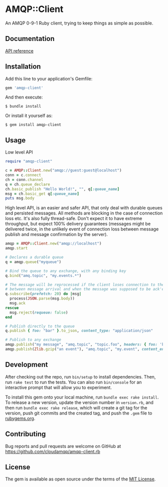 # AMQP::Client

An AMQP 0-9-1 Ruby client, trying to keep things as simple as possible.

## Documentation

[API reference](https://cloudamqp.github.io/amqp-client.rb/)

## Installation

Add this line to your application's Gemfile:

```ruby
gem 'amqp-client'
```

And then execute:

    $ bundle install

Or install it yourself as:

    $ gem install amqp-client

## Usage

Low level API

```ruby
require "amqp-client"

c = AMQP::Client.new("amqp://guest:guest@localhost")
conn = c.connect
ch = conn.channel
q = ch.queue_declare
ch.basic_publish "Hello World!", "", q[:queue_name]
msg = ch.basic_get q[:queue_name]
puts msg.body
```

High level API, is an easier and safer API, that only deal with durable queues and persisted messages. All methods are blocking in the case of connection loss etc. It's also fully thread-safe. Don't expect it to have extreme throughput, but expect 100% delivery guarantees (messages might be delivered twice, in the unlikely event of connection loss between message publish and message confirmation by the server).

```ruby
amqp = AMQP::Client.new("amqp://localhost")
amqp.start

# Declares a durable queue
q = amqp.queue("myqueue")

# Bind the queue to any exchange, with any binding key
q.bind("amq.topic", "my.events.*")

# The message will be reprocessed if the client loses connection to the server
# between message arrival and when the message was supposed to be ack'ed.
q.subscribe(prefetch: 20) do |msg|
  process(JSON.parse(msg.body))
  msg.ack
rescue
  msg.reject(requeue: false)
end

# Publish directly to the queue
q.publish { foo: "bar" }.to_json, content_type: "application/json"

# Publish to any exchange
amqp.publish("my message", "amq.topic", "topic.foo", headers: { foo: 'bar' })
amqp.publish(Zlib.gzip("an event"), "amq.topic", "my.event", content_encoding: 'gzip')
```

## Development

After checking out the repo, run `bin/setup` to install dependencies. Then, run `rake test` to run the tests. You can also run `bin/console` for an interactive prompt that will allow you to experiment.

To install this gem onto your local machine, run `bundle exec rake install`. To release a new version, update the version number in `version.rb`, and then run `bundle exec rake release`, which will create a git tag for the version, push git commits and the created tag, and push the `.gem` file to [rubygems.org](https://rubygems.org).

## Contributing

Bug reports and pull requests are welcome on GitHub at https://github.com/cloudamqp/amqp-client.rb

## License

The gem is available as open source under the terms of the [MIT License](https://opensource.org/licenses/MIT).
